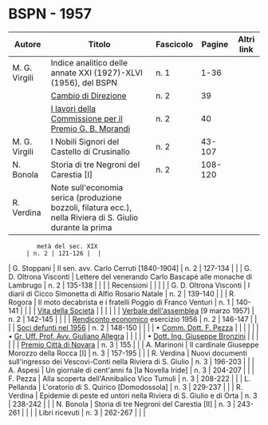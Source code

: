 # BSPN - 1957

| Autore                                                  | Titolo                                                                                                     | Fascicolo | Pagine  | Altri link |
|---------------------------------------------------------|------------------------------------------------------------------------------------------------------------|-----------|---------|------------|
| M. G. Virgili                                           | Indice analitico delle annate XXI (1927)-XLVI (1956), del BSPN                                             | n. 1      | 1-36    |            |
|                                                         | [Cambio di Direzione](http://www.ssno.it/BSPNo/bspn_vita57.html#dir)                                       | n. 2      | 39      |            |
|                                                         | [I lavori della Commissione per il Premio G. B. Morandi](http://www.ssno.it/BSPNo/bspn_vita57.html#mor) | n. 2                                                                                                       | 40        |         |
| M. G. Virgili                                           | I Nobili Signori del Castello di Crusinallo                                                                | n. 2      | 43-107  |            |
| N. Bonola                                               | Storia di tre Negroni del Carestia [I]                                                                     | n. 2      | 108-120 |            |
| R. Verdina                                              | Note sull'economia serica (produzione bozzoli, filatura ecc.), nella Riviera di S. Giulio durante la prima 

            metà del sec. XIX
         | n. 2 | 121-126 |  |

| G. Stoppani | Il sen. avv. Carlo Cerruti [1840-1904] | n. 2 | 127-134 | |
| G. D. Oltrona Visconti | Lettere del venerando Carlo Bascapè alle monache di Lambrugo | n. 2 | 135-138 | |
| | Recensioni | | | |
| G. D. Oltrona Visconti | I diarii di Cicco Simonetta di Alfio Rosario Natale | n. 2 | 139-140 | |
| R. Rogora | Il moto decabrista e i fratelli Poggio di Franco Venturi | n. 1 | 140-141 | |
| | [Vita della Società](http://www.ssno.it/BSPNo/bspn_vita57.html#570) | | | |
| | [Verbale dell'assemblea](http://www.ssno.it/BSPNo/bspn_vita57.html#571) [9 marzo 1957] | n. 2 | 142-145 | |
| | [Rendiconto economico](http://www.ssno.it/BSPNo/bspn_vita57.html#572) esercizio 1956 | n. 2 | 146-147 | |
| | [Soci defunti nel 1956](http://www.ssno.it/BSPNo/bspn_vita57.html#573) | n. 2 | 148-150 | |
| | • [Comm. Dott. F. Pezza](http://www.ssno.it/BSPNo/bspn_vita57.html#573-1) | | | |
| | • [Gr. Uff. Prof. Avv. Giuliano Allegra](http://www.ssno.it/BSPNo/bspn_vita57.html#573-2)
| | |
| | • [Dott. Ing. Giuseppe Bronzini](http://www.ssno.it/BSPNo/bspn_vita57.html#573-3) | | | |
| | [Premio Città di Novara](http://www.ssno.it/BSPNo/bspn_vita57.html#nov) | n. 3 | 155 | |
| A. Marinoni | Il cardinale Giuseppe Morozzo della Rocca [I] | n. 3 | 157-195 | |
| R. Verdina | Nuovi documenti sull'ingresso dei Vescovi-Conti nella Riviera di S. Giulio | n. 3 | 196-203 | |
| A. Aspesi | Un giornale di cent'anni fa [la Novella Iride] | n. 3 | 204-207 | |
| F. Pezza | Alla scoperta dell'Annibalico Vico Tumuli | n. 3 | 208-222 | |
| L. Pellanda | L'oratorio di S. Quirico [Domodossola] | n. 3 | 229-237 | |
| R. Verdina | Epidemie di peste ed untori nella Riviera di S. Giulio e di Orta | n. 3 | 238-242 | |
| N. Bonola | Storia di tre Negroni del Carestia [II] | n. 3 | 243-261 | |
| | Libri ricevuti | n. 3 | 262-267 | | |
